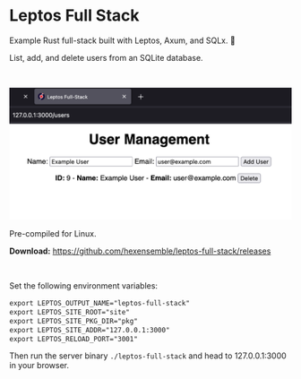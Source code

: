 # Leptos Full Stack

Example Rust full-stack built with Leptos, Axum, and SQLx. 🧱

List, add, and delete users from an SQLite database.

<br>

![Leptos Full Stack](preview.png)

Pre-compiled for Linux.

**Download:** https://github.com/hexensemble/leptos-full-stack/releases

<br>

Set the following environment variables:

```
export LEPTOS_OUTPUT_NAME="leptos-full-stack"
export LEPTOS_SITE_ROOT="site"
export LEPTOS_SITE_PKG_DIR="pkg"
export LEPTOS_SITE_ADDR="127.0.0.1:3000"
export LEPTOS_RELOAD_PORT="3001"
```

Then run the server binary `./leptos-full-stack` and head to 127.0.0.1:3000 in your browser.
